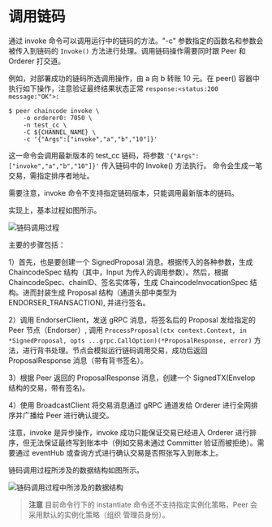 # 调用链码

通过 invoke 命令可以调用运行中的链码的方法。"-c" 参数指定的函数名和参数会被传入到链码的 `Invoke()` 方法进行处理。调用链码操作需要同时跟 Peer 和 Orderer 打交道。

例如，对部署成功的链码所选调用操作，由 a 向 b 转账 10 元。在 peer() 容器中执行如下操作，注意验证最终结果状态正常 `response:<status:200 message:"OK">:`

```
$ peer chaincode invoke \
    -o orderer0: 7050 \
    -n test_cc \
    -C ${CHANNEL_NAME} \
    -c '{"Args":["invoke","a","b","10"]}'
```

这一命令会调用最新版本的 test_cc 链码，将参数 `'{"Args":["invoke","a","b","10"]}'` 传入链码中的 Invoke() 方法执行。 命令会生成一笔交易，需指定排序者地址。

需要注意，invoke 命令不支持指定链码版本，只能调用最新版本的链码。

实现上，基本过程如图所示。

![链码调用过程](http://oioe30uk4.bkt.clouddn.com/%E9%93%BE%E7%A0%81%E8%B0%83%E7%94%A8%E8%BF%87%E7%A8%8B.png)

主要的步骤包括：

1）首先，也是要创建一个 SignedProposal 消息。根据传入的各种参数，生成 ChaincodeSpec 结构（其中，Input 为传入的调用参数）。然后，根据 ChaincodeSpec、chainID、签名实体等，生成 ChaincodeInvocationSpec 结构。进而封装生成 Proposal 结构（通道头部中类型为 ENDORSER_TRANSACTION), 并进行签名。

2）调用 EndorserClient，发送 gRPC 消息，将签名后的 Proposal 发给指定的 Peer 节点（Endorser）, 调用 `ProcessProposal(ctx context.Context, in *SignedProposal, opts ...grpc.CallOption)(*ProposalResponse, error)` 方法，进行背书处理。节点会模拟运行链码调用交易，成功后返回 ProposalResponse 消息（带有背书签名）。

3）根据 Peer 返回的 ProposalResponse 消息，创建一个 SignedTX(Envelop 结构的交易，带有签名)。

4）使用 BroadcastClient 将交易消息通过 gRPC 通道发给 Orderer 进行全网排序并广播给 Peer 进行确认提交。

注意，invoke 是异步操作，invoke 成功只能保证交易已经进入 Orderer 进行排序，但无法保证最终写到账本中（例如交易未通过 Committer 验证而被拒绝）。需要通过 eventHub 或查询方式进行确认交易是否照张写入到账本上。

链码调用过程所涉及的数据结构如图所示。

![链码调用过程中所涉及的数据结构](http://oioe30uk4.bkt.clouddn.com/%E9%93%BE%E7%A0%81%E8%B0%83%E7%94%A8%E8%BF%87%E7%A8%8B%E4%B8%AD%E6%89%80%E6%B6%89%E5%8F%8A%E7%9A%84%E6%95%B0%E6%8D%AE%E7%BB%93%E6%9E%84.png)

> **注意** 目前命令行下的 instantiate 命令还不支持指定实例化策略，Peer 会采用默认的实例化策略（组织 管理员身份）。

